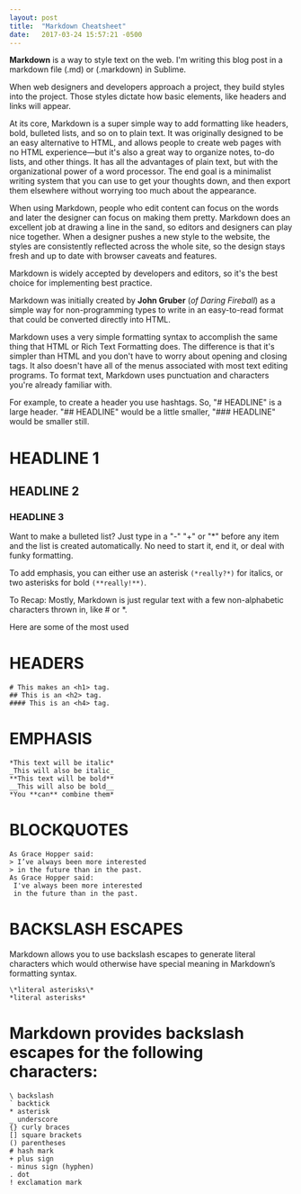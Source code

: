 ```yaml
---
layout: post
title:  "Markdown Cheatsheet"
date:   2017-03-24 15:57:21 -0500
---
```


**Markdown** is a way to style text on the web. I'm writing this blog post in a markdown file (.md) or (.markdown) in Sublime. 

When web designers and developers approach a project, they build styles into the project. Those styles dictate how basic elements, like headers and links will appear.

At its core, Markdown is a super simple way to add formatting like headers, bold, bulleted lists, and so on to plain text. It was originally designed to be an easy alternative to HTML, and allows people to create web pages with no HTML experience—but it's also a great way to organize notes, to-do lists, and other things. It has all the advantages of plain text, but with the organizational power of a word processor. The end goal is a minimalist writing system that you can use to get your thoughts down, and then export them elsewhere without worrying too much about the appearance.

When using Markdown, people who edit content can focus on the words and later the designer can focus on making them pretty. Markdown does an excellent job at drawing a line in the sand, so editors and designers can play nice together. When a designer pushes a new style to the website, the styles are consistently reflected across the whole site, so the design stays fresh and up to date with browser caveats and features.

Markdown is widely accepted by developers and editors, so it's the best choice for implementing best practice.

Markdown was initially created by **John Gruber** (*of Daring Fireball*) as a simple way for non-programming types to write in an easy-to-read format that could be converted directly into HTML.

Markdown uses a very simple formatting syntax to accomplish the same thing that HTML or Rich Text Formatting does. The difference is that it's simpler than HTML and you don't have to worry about opening and closing tags. It also doesn't have all of the menus associated with most text editing programs. To format text, Markdown uses punctuation and characters you're already familiar with.

For example, to create a header you use hashtags. So, "# HEADLINE" is a large header. "## HEADLINE" would be a little smaller, "### HEADLINE" would be smaller still.

# HEADLINE 1
## HEADLINE 2
### HEADLINE 3

Want to make a bulleted list? Just type in a "-" "+" or "*" before any item and the list is created automatically. No need to start it, end it, or deal with funky formatting.

To add emphasis, you can either use an asterisk `(*really?*)` for italics, or two asterisks for bold `(**really!**)`.

To Recap:  Mostly, Markdown is just regular text with a few non-alphabetic characters thrown in, like # or *.

Here are some of the most used

# HEADERS
```
# This makes an <h1> tag. 
## This is an <h2> tag.
#### This is an <h4> tag.
```


# EMPHASIS
```
*This text will be italic*
_This will also be italic_
**This text will be bold**
__This will also be bold__
*You **can** combine them*
```

# BLOCKQUOTES
```
As Grace Hopper said:
> I’ve always been more interested
> in the future than in the past.
As Grace Hopper said:
 I've always been more interested
 in the future than in the past.
 ```



# BACKSLASH ESCAPES
Markdown allows you to use backslash escapes to generate literal characters which
would otherwise have special meaning in Markdown’s formatting syntax.
```
\*literal asterisks\*
*literal asterisks*
```


# Markdown provides backslash escapes for the following characters:
```
\ backslash
` backtick
* asterisk
_ underscore
{} curly braces
[] square brackets
() parentheses
# hash mark
+ plus sign
- minus sign (hyphen)
. dot
! exclamation mark

```


